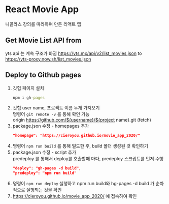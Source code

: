 # React Movie App

니콜라스 강의를 따라하며 만든 리액트 앱

## Get Movie List API from
yts api 는 계속 구조가 바뀜
https://yts.mx/api/v2/list_movies.json
to
https://yts-proxy.now.sh/list_movies.json

## Deploy to Github pages
1. 깃헙 페이지 설치   
    ```cmd
    npm i gh-pages
    ```
2. 깃헙 user name, 프로젝트 이름 두개 가져오기   
  명령어 ```git remote -v``` 를 통해 확인 가능   
  origin  https://github.com/${username}/${project name}.git (fetch)   
3. package.json 수정 - homepages 추가   
   ```json
   "homepage": "https://cieroyou.github.io/movie_app_2020/"
   ```   
4. 명령어 ```npm run build``` 를 통해 빌드한 후, build 폴더 생성된 것 확인하기
5. package.json 수정 - script 추가  
   predeploy 를 통해서 deploy를 호출할때 마다, predeploy 스크립트를 먼저 수행
   ```json
   "deploy": "gh-pages -d build",
   "predeploy": "npm run build"
   ```
6. 명령어 ```npm run deploy``` 실행하고 npm run build와 hg-pages -d build 가 순차적으로 실행되는 것을 확인
7. https://cieroyou.github.io/movie_app_2020/ 에 접속하여 확인

   
